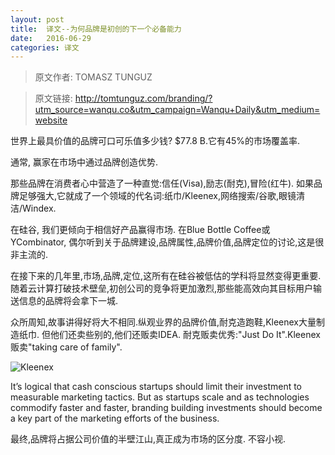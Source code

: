 ```yaml
---
layout: post
title:  译文--为何品牌是初创的下一个必备能力
date:   2016-06-29
categories: 译文
---
```


> 原文作者: TOMASZ TUNGUZ

> 原文链接: http://tomtunguz.com/branding/?utm_source=wanqu.co&utm_campaign=Wanqu+Daily&utm_medium=website


世界上最具价值的品牌可口可乐值多少钱? $77.8 B.它有45%的市场覆盖率.

通常, 赢家在市场中通过品牌创造优势.

那些品牌在消费者心中营造了一种直觉:信任(Visa),励志(耐克),冒险(红牛).
如果品牌足够强大,它就成了一个领域的代名词:纸巾/Kleenex,网络搜索/谷歌,眼镜清洁/Windex.

在硅谷, 我们更倾向于相信好产品赢得市场.
在Blue Bottle Coffee或YCombinator, 偶尔听到关于品牌建设,品牌属性,品牌价值,品牌定位的讨论,这是很非主流的.

在接下来的几年里,市场,品牌,定位,这所有在硅谷被低估的学科将显然变得更重要.
随着云计算打破技术壁垒,初创公司的竞争将更加激烈,那些能高效向其目标用户输送信息的品牌将会拿下一城.

众所周知,故事讲得好将大不相同.纵观业界的品牌价值,耐克造跑鞋,Kleenex大量制造纸巾.
但他们还卖些别的,他们还贩卖IDEA. 耐克贩卖优秀:"Just Do It".Kleenex贩卖"taking care of family".


![Kleenex](/wiki/wiki/translate/2016-06-29-Kleenex.jpg)


It’s logical that cash conscious startups should limit their investment to measurable marketing tactics.
But as startups scale and as technologies commodify faster and faster, branding building investments should become a key part of the marketing efforts of the business.

最终,品牌将占据公司价值的半壁江山,真正成为市场的区分度.
不容小视.

